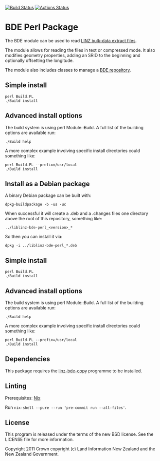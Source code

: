 [![Build Status](https://travis-ci.org/linz/linz-bde-perl.svg?branch=master)](https://travis-ci.org/linz/linz-bde-perl)
[![Actions Status](https://github.com/linz/linz-bde-perl/workflows/test/badge.svg?branch=master)](https://github.com/linz/linz-bde-perl/actions)

# BDE Perl Package

The BDE module can be used to read [LINZ bulk-data extract files](docs/BDE.md).

The module allows for reading the files in text or compressed mode. It also modifies geometry
properties, adding an SRID to the beginning and optionally offsetting the longitude.

The module also includes classes to manage a [BDE repository](docs/BDE_repository.md).

## Simple install

```shell
perl Build.PL
./Build install
```

## Advanced install options

The build system is using perl Module::Build. A full list of the building options are available run:

```shell
./Build help
```

A more complex example involving specific install directories could something like:

```shell
perl Build.PL --prefix=/usr/local
./Build install
```

## Install as a Debian package

A binary Debian package can be built with:

    dpkg-buildpackage -b -us -uc

When successful it will create a .deb and a .changes files one directory above the root of this
repository, something like:

    ../liblinz-bde-perl_<version>_*

So then you can install it via:

    dpkg -i ../liblinz-bde-perl_*.deb

## Simple install

```shell
perl Build.PL
./Build install
```

## Advanced install options

The build system is using perl Module::Build. A full list of the building options are available run:

```shell
./Build help
```

A more complex example involving specific install directories could something like:

```shell
perl Build.PL --prefix=/usr/local
./Build install
```

## Dependencies

This package requires the [linz-bde-copy](https://github.com/linz/linz-bde-copy) programme to be
installed.

## Linting

Prerequisites: [Nix](https://nixos.org/download.html)

Run `nix-shell --pure --run 'pre-commit run --all-files'`.

## License

This program is released under the terms of the new BSD license. See the LICENSE file for more
information.

Copyright 2011 Crown copyright (c) Land Information New Zealand and the New Zealand Government.
